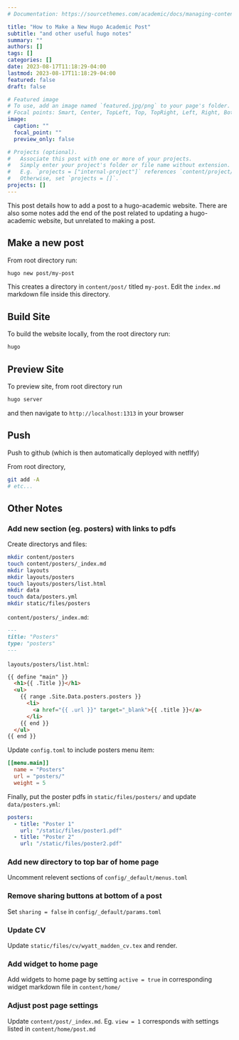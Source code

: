 ```yaml
---
# Documentation: https://sourcethemes.com/academic/docs/managing-content/

title: "How to Make a New Hugo Academic Post"
subtitle: "and other useful hugo notes"
summary: ""
authors: []
tags: []
categories: []
date: 2023-08-17T11:18:29-04:00
lastmod: 2023-08-17T11:18:29-04:00
featured: false
draft: false

# Featured image
# To use, add an image named `featured.jpg/png` to your page's folder.
# Focal points: Smart, Center, TopLeft, Top, TopRight, Left, Right, BottomLeft, Bottom, BottomRight.
image:
  caption: ""
  focal_point: ""
  preview_only: false

# Projects (optional).
#   Associate this post with one or more of your projects.
#   Simply enter your project's folder or file name without extension.
#   E.g. `projects = ["internal-project"]` references `content/project/deep-learning/index.md`.
#   Otherwise, set `projects = []`.
projects: []
---
```



This post details how to add a post to a hugo-academic website. 
There are also some notes add the end of the post related to updating a hugo-academic website, but unrelated to making a post.

## Make a new post

From root directory run:

```bash
hugo new post/my-post
```

This creates a directory in `content/post/` titled `my-post`. 
Edit the `index.md` markdown file inside this directory. 


## Build Site

To build the website locally, from the root directory run:

```bash
hugo
```

## Preview Site

To preview site, from root directory run 

```bash
hugo server
```

and then navigate to `http://localhost:1313` in your browser


## Push

Push to github (which is then automatically deployed with netflfy)

From root directory, 

```bash
git add -A
# etc...
```






## Other Notes

### Add new section (eg. posters) with links to pdfs

Create directorys and files: 

```bash
mkdir content/posters
touch content/posters/_index.md
mkdir layouts
mkdir layouts/posters
touch layouts/posters/list.html
mkdir data
touch data/posters.yml
mkdir static/files/posters
```
`content/posters/_index.md`:

```markdown
---
title: "Posters"
type: "posters"
---
```
`layouts/posters/list.html`:

```markdown
{{ define "main" }}
  <h1>{{ .Title }}</h1>
  <ul>
    {{ range .Site.Data.posters.posters }}
      <li>
        <a href="{{ .url }}" target="_blank">{{ .title }}</a>
      </li>
    {{ end }}
  </ul>
{{ end }}
```

Update `config.toml` to include posters menu item: 

```toml
[[menu.main]]
  name = "Posters"
  url = "posters/"
  weight = 5
```

Finally, put the poster pdfs in `static/files/posters/` and update `data/posters.yml`:

```yaml
posters:
  - title: "Poster 1"
    url: "/static/files/poster1.pdf"
  - title: "Poster 2"
    url: "/static/files/poster2.pdf"
```



### Add new directory to top bar of home page

Uncomment relevent sections of `config/_default/menus.toml`

### Remove sharing buttons at bottom of a post

Set `sharing = false` in `config/_default/params.toml`

### Update CV

Update `static/files/cv/wyatt_madden_cv.tex` and render. 

### Add widget to home page

Add widgets to home page by setting `active = true` in corresponding widget markdown file in  `content/home/`

### Adjust post page settings

Update `content/post/_index.md`. Eg. `view = 1` corresponds with settings listed in `content/home/post.md`



